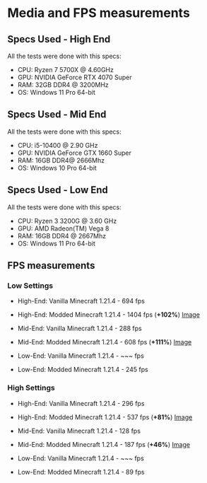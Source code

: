 # Media and FPS measurements

## Specs Used - High End

All the tests were done with this specs:

- CPU: Ryzen 7 5700X @ 4.60GHz
- GPU: NVIDIA GeForce RTX 4070 Super
- RAM: 32GB DDR4 @ 3200MHz
- OS: Windows 11 Pro 64-bit

## Specs Used - Mid End

All the tests were done with this specs:

- CPU: i5-10400 @ 2.90 GHz
- GPU: NVIDIA GeForce GTX 1660 Super
- RAM: 16GB DDR4@ 2666Mhz
- OS: Windows 10 Pro 64-bit

## Specs Used - Low End

All the tests were done with this specs:

- CPU: Ryzen 3 3200G @ 3.60 GHz
- GPU: AMD Radeon(TM) Vega 8
- RAM: 16GB DDR4 @ 2667Mhz
- OS: Windows 11 Pro 64-bit

## FPS measurements

### Low Settings

- High-End: Vanilla Minecraft 1.21.4 - 694 fps 
- High-End: Modded Minecraft 1.21.4 - 1404 fps (**+102%**)
[Image](./Low_HighEnd.jpg)

- Mid-End: Vanilla Minecraft 1.21.4 - 288 fps 
- Mid-End: Modded Minecraft 1.21.4 - 608 fps (**+111%**)
[Image](./Low_MidEnd.png)

- Low-End: Vanilla Minecraft 1.21.4 - ~~~ fps
- Low-End: Modded Minecraft 1.21.4 - 245 fps

### High Settings

- High-End: Vanilla Minecraft 1.21.4 - 296 fps
- High-End: Modded Minecraft 1.21.4 - 537 fps (**+81%**)
  [Image](./High_HighEnd.jpg)

- Mid-End: Vanilla Minecraft 1.21.4 - 128 fps
- Mid-End: Modded Minecraft 1.21.4 - 187 fps (**+46%**)
  [Image](./High_MidEnd.png)

- Low-End: Vanilla Minecraft 1.21.4 - ~~~ fps
- Low-End: Modded Minecraft 1.21.4 - 89 fps



